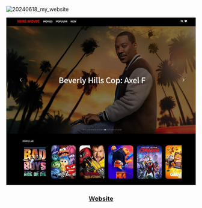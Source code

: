 ![20240618_my_website](https://github.com/victoryalhj/Portfolio/assets/154816149/00438fa7-617c-4072-8898-5c83334ecabc)

<div align=center>
<img src="./image/MovieAPI.jpg" alt="Website" width="600px"/>

### [ Website ](https://victoryalhj.netlify.app/)
</div>

<br />